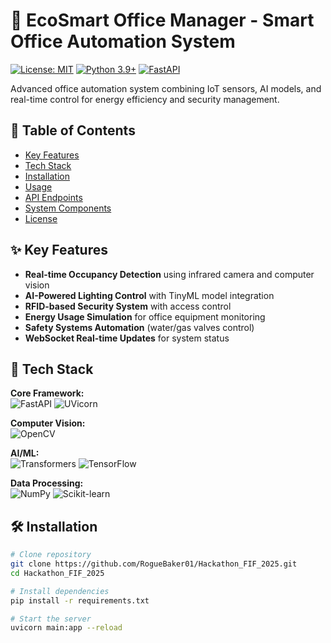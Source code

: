 # 🏢 EcoSmart Office Manager - Smart Office Automation System

[![License: MIT](https://img.shields.io/badge/License-MIT-yellow.svg)](https://opensource.org/licenses/MIT)
[![Python 3.9+](https://img.shields.io/badge/Python-3.9%2B-blue.svg)](https://www.python.org/)
[![FastAPI](https://img.shields.io/badge/FastAPI-0.68.0-green.svg)](https://fastapi.tiangolo.com/)

Advanced office automation system combining IoT sensors, AI models, and real-time control for energy efficiency and security management.

## 📖 Table of Contents
- [Key Features](#-key-features)
- [Tech Stack](#-tech-stack)
- [Installation](#-installation)
- [Usage](#-usage)
- [API Endpoints](#-api-endpoints)
- [System Components](#-system-components)
- [License](#-license)

## ✨ Key Features
- **Real-time Occupancy Detection** using infrared camera and computer vision
- **AI-Powered Lighting Control** with TinyML model integration
- **RFID-based Security System** with access control
- **Energy Usage Simulation** for office equipment monitoring
- **Safety Systems Automation** (water/gas valves control)
- **WebSocket Real-time Updates** for system status

## 🔧 Tech Stack
**Core Framework:**  
![FastAPI](https://img.shields.io/badge/FastAPI-009688?style=flat&logo=fastapi&logoColor=white)
![UVicorn](https://img.shields.io/badge/UVicorn-499848?style=flat&logo=uvicorn&logoColor=white)

**Computer Vision:**  
![OpenCV](https://img.shields.io/badge/OpenCV-5C3EE8?style=flat&logo=opencv&logoColor=white)

**AI/ML:**  
![Transformers](https://img.shields.io/badge/🤗_Transformers-FFD21E?style=flat)
![TensorFlow](https://img.shields.io/badge/TensorFlow-FF6F00?style=flat&logo=tensorflow&logoColor=white)

**Data Processing:**  
![NumPy](https://img.shields.io/badge/NumPy-013243?style=flat&logo=numpy&logoColor=white)
![Scikit-learn](https://img.shields.io/badge/Scikit_learn-F7931E?style=flat&logo=scikitlearn&logoColor=white)

## 🛠️ Installation
```bash
# Clone repository
git clone https://github.com/RogueBaker01/Hackathon_FIF_2025.git
cd Hackathon_FIF_2025

# Install dependencies
pip install -r requirements.txt

# Start the server
uvicorn main:app --reload
